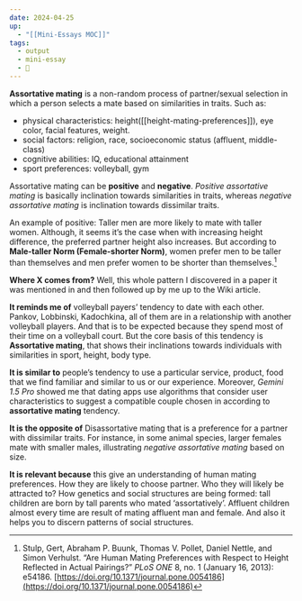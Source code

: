 ```yaml
---
date: 2024-04-25
up:
  - "[[Mini-Essays MOC]]"
tags:
  - output
  - mini-essay
  - 🌳
---
```

**Assortative mating** is a non-random process of partner/sexual selection in which a person selects a mate based on similarities in traits. Such as:

- physical characteristics: height([[height-mating-preferences]]), eye color, facial features, weight.
- social factors: religion, race, socioeconomic status (affluent, middle-class)
- cognitive abilities: IQ, educational attainment
- sport preferences: volleyball, gym

Assortative mating can be **positive** and **negative**. *Positive assortative mating* is basically inclination towards similarities in traits, whereas *negative assortative mating* is inclination towards dissimilar traits.

An example of positive: Taller men are more likely to mate with taller women. Although, it seems it’s the case when with increasing height difference, the preferred partner height also increases. But according to **Male-taller Norm (Female-shorter Norm)**, women prefer men to be taller than themselves and men prefer women to be shorter than themselves.[^1]

**Where X comes from?** Well, this whole pattern I discovered in a paper it was mentioned in and then followed up by me up to the Wiki article.

**It reminds me of** volleyball payers’ tendency to date with each other. Pankov, Lobbinski, Kadochkina, all of them are in a relationship with another volleyball players. And that is to be expected because they spend most of their time on a volleyball court. But the core basis of this tendency is **Assortative mating**, that shows their inclinations towards individuals with similarities in sport, height, body type.

**It is similar to** people’s tendency to use a particular service, product, food that we find familiar and similar to us or our experience. Moreover, *Gemini 1.5 Pro* showed me that dating apps use algorithms that consider user characteristics to suggest a compatible couple chosen in according to **assortative mating** tendency.
 
**It is the opposite of** Disassortative mating that is a preference for a partner with dissimilar traits. For instance, in some animal species, larger females mate with smaller males, illustrating *negative assortative mating* based on size.

**It is relevant because** this give an understanding of human mating preferences. How they are likely to choose partner. Who they will likely be attracted to? How genetics and social structures are being formed: tall children are born by tall parents who mated ‘assortatively’. Affluent children almost every time are result of mating affluent man and female. And also it helps you to discern patterns of social structures.


[^1]: Stulp, Gert, Abraham P. Buunk, Thomas V. Pollet, Daniel Nettle, and Simon Verhulst. “Are Human Mating Preferences with Respect to Height Reflected in Actual Pairings?” _PLoS ONE_ 8, no. 1 (January 16, 2013): e54186. [https://doi.org/10.1371/journal.pone.0054186](https://doi.org/10.1371/journal.pone.0054186)   